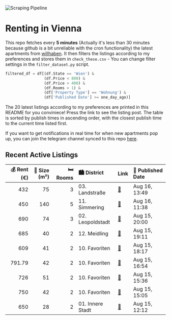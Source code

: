 ![Scraping Pipeline](https://github.com/AthomsG/renting-in-vienna/actions/workflows/run_pipeline.yml/badge.svg)


# Renting in Vienna

This repo fetches every **5 minutes** (Actually it's less than 30 minutes because github is a bit unreliable with the cron functionality) the latest apartments from [willhaben](https://www.willhaben.at/).
It then filters the listings according to my preferences and stores them in `check_these.csv` - You can change filter settings in the `filter_dataset.py` script.

```python
filtered_df = df[(df.State == 'Wien') & 
                 (df.Price < 800) &
                 (df.Price > 400) &
                 (df.Rooms > 1) &
                 (df['Property Type'] == 'Wohnung') &
                 (df['Published Date'] >= one_day_ago)]
```

The 20 latest listings according to my preferences are printed in this README for you conviniece! Press the link to see the listing post.
The table is sorted by publish times in ascending order, with the closest publish time to the current time listed first.

If you want to get notifications in real time for when new apartments pop up, you can join the telegram channel synced to this repo [here](https://t.me/+1HPAYOf5BSsyNTlk).

## Recent Active Listings

|   💰 Rent (€) |   📏 Size (m²) |   🛏️ Rooms | 🏙️ District      | Link                                                                                                                                                                                                                                                                                                                  | 📅 Published Date   |
|-------------:|--------------:|-----------:|:-----------------|:----------------------------------------------------------------------------------------------------------------------------------------------------------------------------------------------------------------------------------------------------------------------------------------------------------------------|:-------------------|
|       432    |            75 |          3 | 03. Landstraße   | [🔗](https://www.willhaben.at/iad/immobilien/d/mietwohnungen/wien/wien-1030-landstra%C3%9Fe/gemeindewohnung-3.-bezirk-3-zimmer-1135964643/)                                                                                                                                                                            | Aug 16, 13:49      |
|       450    |           140 |          5 | 11. Simmering    | [🔗](https://www.willhaben.at/iad/immobilien/d/mietwohnungen/wien/wien-1110-simmering/ein-helles-zimmer-mit-direktem-terrassenzugang-in-7-zimmer-studenten-wohngemeinschaft-mit-5-schlafzimmern-22-m%C2%B2-terrasse-f%C3%BCr-studentinnen-wg-geeignet-%281-k%C3%BCche-2-badezimmer-und-2-wcs%29-ab-sofort-1169882767/) | Aug 16, 11:38      |
|       690    |            74 |          3 | 02. Leopoldstadt | [🔗](https://www.willhaben.at/iad/immobilien/d/mietwohnungen/wien/wien-1020-leopoldstadt/gemeinde-wohnung-1575544480/)                                                                                                                                                                                                 | Aug 15, 20:00      |
|       685    |            40 |          2 | 12. Meidling     | [🔗](https://www.willhaben.at/iad/immobilien/d/mietwohnungen/wien/wien-1120-meidling/ruhige-helle-generalsanierte-wohnung-privat-1447012730/)                                                                                                                                                                          | Aug 15, 19:11      |
|       609    |            41 |          2 | 10. Favoriten    | [🔗](https://www.willhaben.at/iad/immobilien/d/mietwohnungen/wien/wien-1100-favoriten/neu-saniert/erstbezug%21-zentrale-wohnung-in-favoriten-1464551555/)                                                                                                                                                              | Aug 15, 18:17      |
|       791.79 |            42 |          2 | 10. Favoriten    | [🔗](https://www.willhaben.at/iad/immobilien/d/mietwohnungen/wien/wien-1100-favoriten/neu%21-ideale-2-zimmerwohnung-mit-perfekter-verkehrsanbindung%21-1805768083/)                                                                                                                                                    | Aug 15, 16:54      |
|       726    |            51 |          2 | 10. Favoriten    | [🔗](https://www.willhaben.at/iad/immobilien/d/mietwohnungen/wien/wien-1100-favoriten/helle-mietwohnung-859830543/)                                                                                                                                                                                                    | Aug 15, 15:36      |
|       750    |            42 |          2 | 10. Favoriten    | [🔗](https://www.willhaben.at/iad/immobilien/d/mietwohnungen/wien/wien-1100-favoriten/terrassentraum:-sonnige-2-zimmer-terrassenwohnung-nahe-hauptbahnhof-&-arsenal---provisonsfrei-1305746124/)                                                                                                                       | Aug 15, 15:05      |
|       650    |            28 |          2 | 01. Innere Stadt | [🔗](https://www.willhaben.at/iad/immobilien/d/mietwohnungen/wien/wien-1010-innere-stadt/%22wg%22---zimmer-kabinett-in-toplage-hinter-stephansdom-ab-sofort-zu-vergeben-866208642/)                                                                                                                                    | Aug 15, 12:12      |
